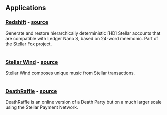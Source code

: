 ## Applications     

### [Redshift](https://stellar-fox.github.io/redshift/) - [source](https://github.com/stellar-fox/redshift)
Generate and restore hierarchically deterministic [HD] Stellar accounts that are compatible with Ledger Nano S, based on 24-word mnemonic. Part of the Stellar Fox project.  
&nbsp;

### [Stellar Wind](http://www.stellarwind.stream/) - [source](https://github.com/lightningboss/stellar-wind)   
Stellar Wind composes unique music from Stellar transactions.  
&nbsp;

### [DeathRaffle](http://www.deathraffle.com) - [source](https://github.com/LuckyURE/DeathRaffle)   
DeathRaffle is an online version of a Death Party but on a much larger scale using the Stellar Payment Network.
&nbsp;
